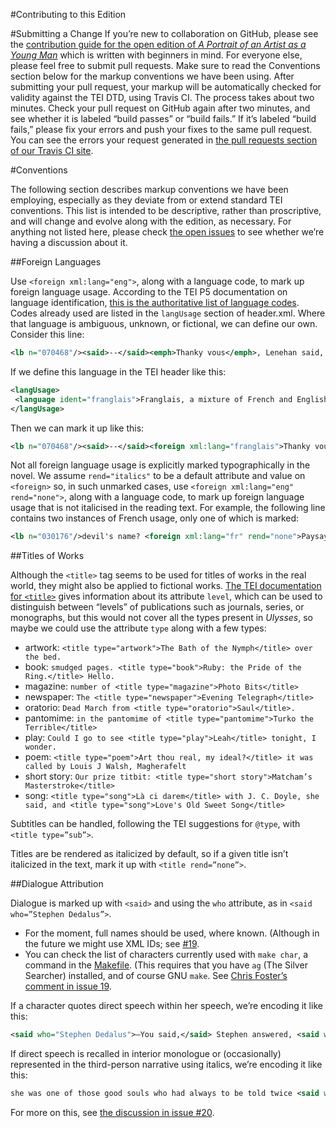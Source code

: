 #Contributing to this Edition

#Submitting a Change
If you’re new to collaboration on GitHub, please see the [contribution guide for the open edition of _A Portrait of an Artist as a Young Man_](https://github.com/JonathanReeve/corpus-joyce-portrait-TEI/blob/gh-pages/CONTRIBUTING.md) which is written with beginners in mind. For everyone else, please feel free to submit pull requests. Make sure to read the Conventions section below for the markup conventions we have been using. After submitting your pull request, your markup will be automatically checked for validity against the TEI DTD, using Travis CI. The process takes about two minutes. Check your pull request on GitHub again after two minutes, and see whether it is labeled “build passes” or “build fails.” If it’s labeled “build fails,” please fix your errors and push your fixes to the same pull request. You can see the errors your request generated in [the pull requests section of our Travis CI site](https://travis-ci.org/JonathanReeve/corpus-joyce-ulysses-tei/pull_requests). 

#Conventions

The following section describes markup conventions we have been employing, especially as they deviate from or extend standard TEI conventions. This list is intended to be descriptive, rather than proscriptive, and will change and evolve along with the edition, as necessary. For anything not listed here, please check [the open issues](https://github.com/JonathanReeve/corpus-joyce-ulysses-tei/issues) to see whether we’re having a discussion about it. 

##Foreign Languages

Use `<foreign xml:lang="eng">`, along with a language code, to mark up foreign language usage. According to the TEI P5 documentation on language identification, [this is the authoritative list of language codes](http://www.iana.org/assignments/language-subtag-registry/language-subtag-registry). Codes already used are listed in the `langUsage` section of header.xml. Where that language is ambiguous, unknown, or fictional, we can define our own. Consider this line:  

```xml
<lb n="070468"/><said>--</said><emph>Thanky vous</emph>, Lenehan said, helping himself.</p>
```

If we define this language in the TEI header like this: 

```xml
<langUsage>
 <language ident="franglais">Franglais, a mixture of French and English</language>
</langUsage>
```

Then we can mark it up like this: 

```xml
<lb n="070468"/><said>--</said><foreign xml:lang="franglais">Thanky vous</foreign>, Lenehan said, helping himself.</p>
```

Not all foreign language usage is explicitly marked typographically in the novel. We assume `rend="italics"` to be a default attribute and value on `<foreign>` so, in such unmarked cases, use `<foreign xml:lang="eng" rend="none">`, along with a language code, to mark up foreign language usage that is not italicised in the reading text. For example, the following line contains two instances of French usage, only one of which is marked:

```xml
<lb n="030176"/>devil's name? <foreign xml:lang="fr" rend="none">Paysayenn</foreign>. P. C. N., you know: <foreign xml:lang="fr">physiques, chimiques et
```

##Titles of Works

Although the `<title>` tag seems to be used for titles of works in the real world, they might also be applied to fictional works. [The TEI documentation for `<title>`](http://www.tei-c.org/release/doc/tei-p5-doc/en/html/ref-title.html) gives information about its attribute `level`, which can be used to distinguish between “levels” of publications such as journals, series, or monographs, but this would not cover all the types present in _Ulysses_, so maybe we could use the attribute `type` along with a few types: 

 - artwork: `<title type="artwork">The Bath of the Nymph</title> over the bed.`
 - book: `smudged pages. <title type="book">Ruby: the Pride of the Ring.</title> Hello.`
 - magazine: `number of <title type="magazine">Photo Bits</title>`
 - newspaper: `The <title type="newspaper">Evening Telegraph</title>`
 - oratorio: `Dead March from <title type="oratorio">Saul</title>.`
 - pantomime: `in the pantomime of <title type="pantomime">Turko the Terrible</title>`
 - play: `Could I go to see <title type="play">Leah</title> tonight, I wonder.`
 - poem: `<title type="poem">Art thou real, my ideal?</title> it was called by Louis J Walsh, Magherafelt`
 - short story: `Our prize titbit: <title type="short story">Matcham’s Masterstroke</title>`
 - song: `<title type="song">Là ci darem</title> with J. C. Doyle, she said, and <title type="song">Love's Old Sweet Song</title>`

Subtitles can be handled, following the TEI suggestions for `@type`, with `<title type=”sub”>`. 

Titles are be rendered as italicized by default, so if a given title isn’t italicized in the text, mark it up with `<title rend=”none”>`. 

##Dialogue Attribution

Dialogue is marked up with `<said>` and using the `who` attribute, as in `<said who=”Stephen Dedalus”>`. 
 
 - For the moment, full names should be used, where known. (Although in the future we might use XML IDs; see [#19](https://github.com/JonathanReeve/corpus-joyce-ulysses-tei/issues/19). 
 - You can check the list of characters currently used with `make char`, a command in the [Makefile](https://github.com/JonathanReeve/corpus-joyce-ulysses-tei/blob/master/Makefile). (This requires that you have `ag` (The Silver Searcher) installed, and of course GNU `make`. See [Chris Foster’s comment in issue 19](https://github.com/JonathanReeve/corpus-joyce-ulysses-tei/issues/19#issuecomment-278453253). 

If a character quotes direct speech within her speech, we’re encoding it like this:

```xml
<said who="Stephen Dedalus">―You said,</said> Stephen answered, <said who="Stephen Dedalus"><said who="Buck Mulligan" rend="italics">O, it's only Dedalus whose mother is beastly dead</said>.</said>
```

If direct speech is recalled in interior monologue or (occasionally) represented in the third-person narrative using italics, we’re encoding it like this:

```xml
she was one of those good souls who had always to be told twice <said who="Father Conmee" direct="false" rend="italics">bless you, my child,</said> that they have been absolved, <said who="Father Conmee" direct="false" rend="italics">pray for me</said>.
```

For more on this, see [the discussion in issue #20](https://github.com/JonathanReeve/corpus-joyce-ulysses-tei/issues/20#issuecomment-280171254). 


